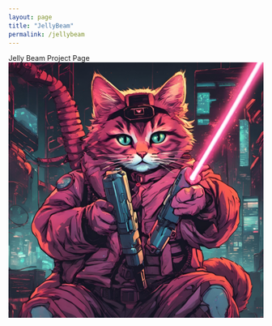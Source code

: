 ```yaml
---
layout: page 
title: "JellyBeam"
permalink: /jellybeam
---
```


Jelly Beam Project Page
<img src="https://raw.githubusercontent.com/RepresentMonster/RepresentMonster/master/JellyBeamSplash.jpg" alt="JellyBeam v1 Splash">
